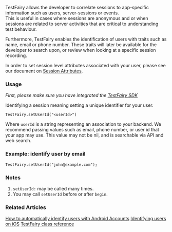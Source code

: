 
TestFairy allows the developer to correlate sessions to app-specific information such as users, server-sessions or events.   
This is useful in cases where sessions are anonymous and or when sessions are related to server activities that are critical to understanding test behaviour.

Furthermore, TestFairy enables the identification of users with traits such as name, email or phone number. These traits will later be available for the developer to search upon, or review when looking at a specific session recording.

In order to set session level attributes associated with your user, please see our document on [Session Attributes](https://docs.testfairy.com/Android/Session_Attributes.html).

### Usage

*First, please make sure you have integrated the [TestFairy SDK](Integrating_Android_SDK.html)*

Identifying a session meaning setting a unique identifier for your user.

`TestFairy.setUserId("<userId>")`

Where `userId` is a string representing an association to your backend. We recommend passing values such as email, phone number, or user id that your app may use. This value may not be nil, and is searchable via API and web search.

### Example: identify user by email

```
TestFairy.setUserId("john@example.com");
```


### Notes

1. `setUserId:` may be called many times. 
2. You may call `setUserId` before or after `begin`.

### Related Articles
[How to automatically identify users with Android Accounts](https://docs.testfairy.com/Android/Identify_with_Android_account.html)
[Identifying users on iOS](https://docs.testfairy.com/iOS_SDK/Identifying_Your_Users.html)
[TestFairy class reference](https://app.testfairy.com/reference/android/com/testfairy/TestFairy.html)
